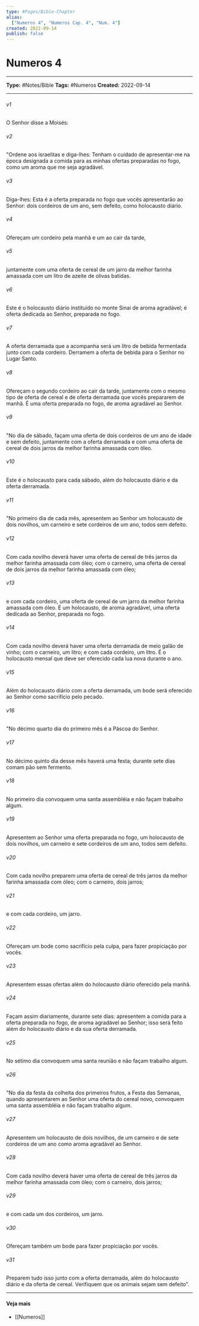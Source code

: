 ```yaml
---
type: #Pages/Bible-Chapter
alias:
  ["Numeros 4", "Numeros Cap. 4", "Num. 4"]
created: 2022-09-14
publish: false
---
```


# Numeros 4

---

**Type:** #Notes/Bible
**Tags:** #Numeros
**Created:** 2022-09-14

---

###### v1
O Senhor disse a Moisés:
###### v2
"Ordene aos israelitas e diga-lhes: Tenham o cuidado de apresentar-me na época designada a comida para as minhas ofertas preparadas no fogo, como um aroma que me seja agradável.
###### v3
Diga-lhes: Esta é a oferta preparada no fogo que vocês apresentarão ao Senhor: dois cordeiros de um ano, sem defeito, como holocausto diário.
###### v4
Ofereçam um cordeiro pela manhã e um ao cair da tarde,
###### v5
juntamente com uma oferta de cereal de um jarro da melhor farinha amassada com um litro de azeite de olivas batidas.
###### v6
Este é o holocausto diário instituído no monte Sinai de aroma agradável; é oferta dedicada ao Senhor, preparada no fogo.
###### v7
A oferta derramada que a acompanha será um litro de bebida fermentada junto com cada cordeiro. Derramem a oferta de bebida para o Senhor no Lugar Santo.
###### v8
Ofereçam o segundo cordeiro ao cair da tarde, juntamente com o mesmo tipo de oferta de cereal e de oferta derramada que vocês prepararem de manhã. É uma oferta preparada no fogo, de aroma agradável ao Senhor.
###### v9
"No dia de sábado, façam uma oferta de dois cordeiros de um ano de idade e sem defeito, juntamente com a oferta derramada e com uma oferta de cereal de dois jarros da melhor farinha amassada com óleo.
###### v10
Este é o holocausto para cada sábado, além do holocausto diário e da oferta derramada.
###### v11
"No primeiro dia de cada mês, apresentem ao Senhor um holocausto de dois novilhos, um carneiro e sete cordeiros de um ano, todos sem defeito.
###### v12
Com cada novilho deverá haver uma oferta de cereal de três jarros da melhor farinha amassada com óleo; com o carneiro, uma oferta de cereal de dois jarros da melhor farinha amassada com óleo;
###### v13
e com cada cordeiro, uma oferta de cereal de um jarro da melhor farinha amassada com óleo. É um holocausto, de aroma agradável, uma oferta dedicada ao Senhor, preparada no fogo.
###### v14
Com cada novilho deverá haver uma oferta derramada de meio galão de vinho; com o carneiro, um litro; e com cada cordeiro, um litro. É o holocausto mensal que deve ser oferecido cada lua nova durante o ano.
###### v15
Além do holocausto diário com a oferta derramada, um bode será oferecido ao Senhor como sacrifício pelo pecado.
###### v16
"No décimo quarto dia do primeiro mês é a Páscoa do Senhor.
###### v17
No décimo quinto dia desse mês haverá uma festa; durante sete dias comam pão sem fermento.
###### v18
No primeiro dia convoquem uma santa assembléia e não façam trabalho algum.
###### v19
Apresentem ao Senhor uma oferta preparada no fogo, um holocausto de dois novilhos, um carneiro e sete cordeiros de um ano, todos sem defeito.
###### v20
Com cada novilho preparem uma oferta de cereal de três jarros da melhor farinha amassada com óleo; com o carneiro, dois jarros;
###### v21
e com cada cordeiro, um jarro.
###### v22
Ofereçam um bode como sacrifício pela culpa, para fazer propiciação por vocês.
###### v23
Apresentem essas ofertas além do holocausto diário oferecido pela manhã.
###### v24
Façam assim diariamente, durante sete dias: apresentem a comida para a oferta preparada no fogo, de aroma agradável ao Senhor; isso será feito além do holocausto diário e da sua oferta derramada.
###### v25
No sétimo dia convoquem uma santa reunião e não façam trabalho algum.
###### v26
"No dia da festa da colheita dos primeiros frutos, a Festa das Semanas, quando apresentarem ao Senhor uma oferta do cereal novo, convoquem uma santa assembléia e não façam trabalho algum.
###### v27
Apresentem um holocausto de dois novilhos, de um carneiro e de sete cordeiros de um ano como aroma agradável ao Senhor.
###### v28
Com cada novilho deverá haver uma oferta de cereal de três jarros da melhor farinha amassada com óleo; com o carneiro, dois jarros;
###### v29
e com cada um dos cordeiros, um jarro.
###### v30
Ofereçam também um bode para fazer propiciação por vocês.
###### v31
Preparem tudo isso junto com a oferta derramada, além do holocausto diário e da oferta de cereal. Verifiquem que os animais sejam sem defeito".


---

#### Veja mais

- [[Numeros]]
